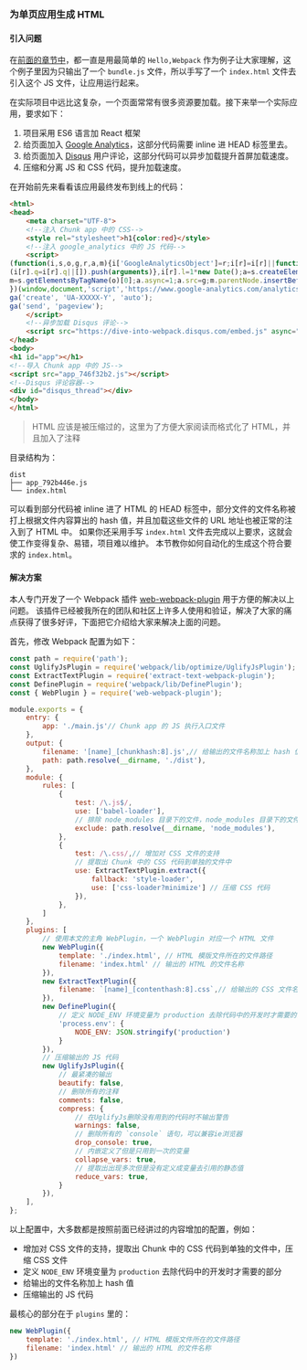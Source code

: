 ### 为单页应用生成 HTML

#### 引入问题
在[前面的章节中](使用React框架.md)，都一直是用最简单的 `Hello,Webpack` 作为例子让大家理解，这个例子里因为只输出了一个 `bundle.js` 文件，所以手写了一个 `index.html` 文件去引入这个 JS 文件，让应用运行起来。

在实际项目中远比这复杂，一个页面常常有很多资源要加载。接下来举一个实际应用，要求如下：
1. 项目采用 ES6 语言加 React 框架
2. 给页面加入 [Google Analytics](https://analytics.google.com/analytics/web/)，这部分代码需要 inline 进 HEAD 标签里去。
3. 给页面加入 [Disqus](https://disqus.com) 用户评论，这部分代码可以异步加载提升首屏加载速度。
4. 压缩和分离 JS 和 CSS 代码，提升加载速度。

在开始前先来看看该应用最终发布到线上的代码：
```html
<html>
<head>
    <meta charset="UTF-8">
    <!--注入 Chunk app 中的 CSS-->
    <style rel="stylesheet">h1{color:red}</style>
    <!--注入 google_analytics 中的 JS 代码-->
    <script>
(function(i,s,o,g,r,a,m){i['GoogleAnalyticsObject']=r;i[r]=i[r]||function(){
(i[r].q=i[r].q||[]).push(arguments)},i[r].l=1*new Date();a=s.createElement(o),
m=s.getElementsByTagName(o)[0];a.async=1;a.src=g;m.parentNode.insertBefore(a,m)
})(window,document,'script','https://www.google-analytics.com/analytics.js','ga');
ga('create', 'UA-XXXXX-Y', 'auto');
ga('send', 'pageview');
    </script>
    <!--异步加载 Disqus 评论-->
    <script src="https://dive-into-webpack.disqus.com/embed.js" async=""></script>
</head>
<body>
<h1 id="app"></h1>
<!--导入 Chunk app 中的 JS-->
<script src="app_746f32b2.js"></script>
<!--Disqus 评论容器-->
<div id="disqus_thread"></div>
</body>
</html>
```
> HTML 应该是被压缩过的，这里为了方便大家阅读而格式化了 HTML，并且加入了注释

目录结构为：
````
dist
├── app_792b446e.js
└── index.html
````
可以看到部分代码被 inline 进了 HTML 的 HEAD 标签中，部分文件的文件名称被打上根据文件内容算出的 hash 值，并且加载这些文件的 URL 地址也被正常的注入到了 HTML 中。
如果你还采用手写 `index.html` 文件去完成以上要求，这就会使工作变得复杂、易错，项目难以维护。
本节教你如何自动化的生成这个符合要求的 `index.html`。

#### 解决方案
本人专门开发了一个 Webpack 插件 [web-webpack-plugin](https://github.com/gwuhaolin/web-webpack-plugin) 用于方便的解决以上问题。
该插件已经被我所在的团队和社区上许多人使用和验证，解决了大家的痛点获得了很多好评，下面把它介绍给大家来解决上面的问题。

首先，修改 Webpack 配置为如下：
```js
const path = require('path');
const UglifyJsPlugin = require('webpack/lib/optimize/UglifyJsPlugin');
const ExtractTextPlugin = require('extract-text-webpack-plugin');
const DefinePlugin = require('webpack/lib/DefinePlugin');
const { WebPlugin } = require('web-webpack-plugin');

module.exports = {
    entry: {
        app: './main.js'// Chunk app 的 JS 执行入口文件
    },
    output: {
        filename: '[name]_[chunkhash:8].js',// 给输出的文件名称加上 hash 值
        path: path.resolve(__dirname, './dist'),
    },
    module: {
        rules: [
            {
                test: /\.js$/,
                use: ['babel-loader'],
                // 排除 node_modules 目录下的文件，node_modules 目录下的文件都是采用的 ES5 语法，没必要再通过 Babel 去转换
                exclude: path.resolve(__dirname, 'node_modules'),
            },
            {
                test: /\.css/,// 增加对 CSS 文件的支持
                // 提取出 Chunk 中的 CSS 代码到单独的文件中
                use: ExtractTextPlugin.extract({
                    fallback: 'style-loader',
                    use: ['css-loader?minimize'] // 压缩 CSS 代码
                }),
            },
        ]
    },
    plugins: [
        // 使用本文的主角 WebPlugin，一个 WebPlugin 对应一个 HTML 文件
        new WebPlugin({
            template: './index.html', // HTML 模版文件所在的文件路径
            filename: 'index.html' // 输出的 HTML 的文件名称
        }),
        new ExtractTextPlugin({
            filename: `[name]_[contenthash:8].css`,// 给输出的 CSS 文件名称加上 hash 值
        }),
        new DefinePlugin({
            // 定义 NODE_ENV 环境变量为 production 去除代码中的开发时才需要的部分
            'process.env': {
                NODE_ENV: JSON.stringify('production')
            }
        }),
        // 压缩输出的 JS 代码
        new UglifyJsPlugin({
            // 最紧凑的输出
            beautify: false,
            // 删除所有的注释
            comments: false,
            compress: {
                // 在UglifyJs删除没有用到的代码时不输出警告
                warnings: false,
                // 删除所有的 `console` 语句，可以兼容ie浏览器
                drop_console: true,
                // 内嵌定义了但是只用到一次的变量
                collapse_vars: true,
                // 提取出出现多次但是没有定义成变量去引用的静态值
                reduce_vars: true,
            }
        }),
    ],
};
```
以上配置中，大多数都是按照前面已经讲过的内容增加的配置，例如：
- 增加对 CSS 文件的支持，提取出 Chunk 中的 CSS 代码到单独的文件中，压缩 CSS 文件
- 定义 `NODE_ENV` 环境变量为 `production` 去除代码中的开发时才需要的部分
- 给输出的文件名称加上 hash 值
- 压缩输出的 JS 代码

最核心的部分在于 `plugins` 里的：
```js
new WebPlugin({
    template: './index.html', // HTML 模版文件所在的文件路径
    filename: 'index.html' // 输出的 HTML 的文件名称
})
```
